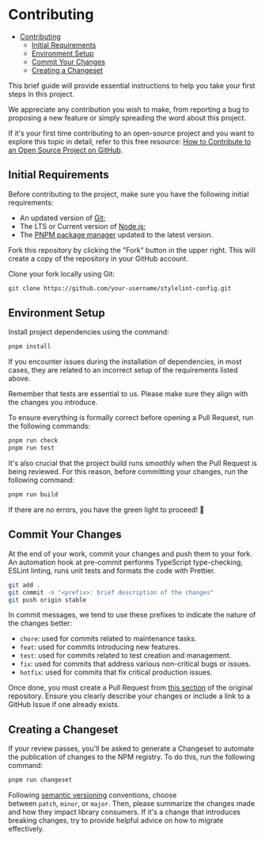 # Contributing

- [Contributing](#contributing)
  - [Initial Requirements](#initial-requirements)
  - [Environment Setup](#environment-setup)
  - [Commit Your Changes](#commit-your-changes)
  - [Creating a Changeset](#creating-a-changeset)

This brief guide will provide essential instructions to help you take your first steps in this project.

We appreciate any contribution you wish to make, from reporting a bug to proposing a new feature or simply spreading the word about this project.

If it's your first time contributing to an open-source project and you want to explore this topic in detail, refer to this free resource: [How to Contribute to an Open Source Project on GitHub](https://egghead.io/courses/how-to-contribute-to-an-open-source-project-on-github).

## Initial Requirements

Before contributing to the project, make sure you have the following initial requirements:
  - An updated version of [Git](https://git-scm.com/);
  - The LTS or Current version of [Node.js](https://nodejs.org/);
  - The [PNPM package manager](https://pnpm.io/installation) updated to the latest version.

Fork this repository by clicking the "Fork" button in the upper right. This will create a copy of the repository in your GitHub account.

Clone your fork locally using Git:

```sh
git clone https://github.com/your-username/stylelint-config.git
```

## Environment Setup

Install project dependencies using the command:
```sh
pnpm install
```

If you encounter issues during the installation of dependencies, in most cases, they are related to an incorrect setup of the requirements listed above.

Remember that tests are essential to us. Please make sure they align with the changes you introduce.

To ensure everything is formally correct before opening a Pull Request, run the following commands:

```sh
pnpm run check
pnpm run test
```

It's also crucial that the project build runs smoothly when the Pull Request is being reviewed. For this reason, before committing your changes, run the following command:

```sh
pnpm run build
```

If there are no errors, you have the green light to proceed! 🚀

## Commit Your Changes

At the end of your work, commit your changes and push them to your fork. An automation hook at pre-commit performs TypeScript type-checking, ESLint linting, runs unit tests and formats the code with Prettier.

```sh
git add .
git commit -m "<prefix>: brief description of the changes"
git push origin stable
```

In commit messages, we tend to use these prefixes to indicate the nature of the changes better:

  - `chore`: used for commits related to maintenance tasks.
  - `feat`: used for commits introducing new features.
  - `test`: used for commits related to test creation and management.
  - `fix`: used for commits that address various non-critical bugs or issues.
  - `hotfix`: used for commits that fix critical production issues.

Once done, you must create a Pull Request from [this section](https://github.com/detra-lab/stylelint-config/pulls) of the original repository.
Ensure you clearly describe your changes or include a link to a GitHub Issue if one already exists.

## Creating a Changeset

If your review passes, you'll be asked to generate a Changeset to automate the publication of changes to the NPM registry. To do this, run the following command:

```sh
pnpm run changeset
```

Following [semantic versioning](https://semver.org/) conventions, choose between `patch`, `minor`, or `major`. Then, please summarize the changes made and how they impact library consumers. If it's a change that introduces breaking changes, try to provide helpful advice on how to migrate effectively.
